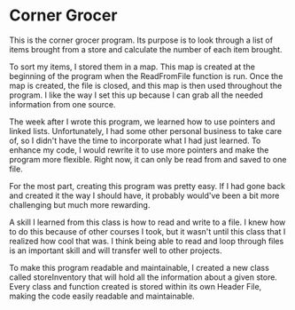 # Corner Grocer
  This is the corner grocer program. Its purpose is to look through a list of items brought from a store and calculate the number of each item brought.
  
  To sort my items, I stored them in a map. This map is created at the beginning of the program when the ReadFromFile function is run. Once the map is created, the file is closed, and this map is then used throughout the program.
  I like the way I set this up because I can grab all the needed information from one source.
  
  The week after I wrote this program, we learned how to use pointers and linked lists. Unfortunately, I had some other personal business to take care of, so I didn't have the time to incorporate what I had just learned.
  To enhance my code, I would rewrite it to use more pointers and make the program more flexible. Right now, it can only be read from and saved to one file.
  
  For the most part, creating this program was pretty easy. If I had gone back and created it the way I should have, it probably would've been a bit more challenging but much more rewarding.
  
  A skill I learned from this class is how to read and write to a file. I knew how to do this because of other courses I took, but it wasn't until this class that I realized how cool that was. I think being able to read and loop through files is an important skill and will transfer well to other projects. 
  
  To make this program readable and maintainable, I created a new class called storeInventory that will hold all the information about a given store. Every class and function created is stored within its own Header File, making the code easily readable and maintainable.
